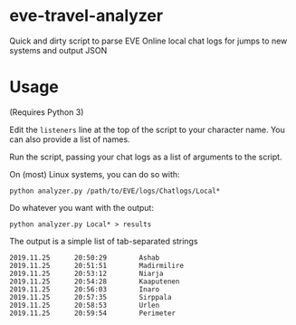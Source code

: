 # eve-travel-analyzer
Quick and dirty script to parse EVE Online local chat logs for jumps to new systems and output JSON


# Usage
(Requires Python 3)

Edit the `listeners` line at the top of the script to your character name. You can also provide a list of names.

Run the script, passing your chat logs as a list of arguments to the script.

On (most) Linux systems, you can do so with:
```
python analyzer.py /path/to/EVE/logs/Chatlogs/Local*
```

Do whatever you want with the output:
```
python analyzer.py Local* > results
```

The output is a simple list of tab-separated strings
```
2019.11.25      20:50:29        Ashab
2019.11.25      20:51:51        Madirmilire
2019.11.25      20:53:12        Niarja
2019.11.25      20:54:28        Kaaputenen
2019.11.25      20:56:03        Inaro
2019.11.25      20:57:35        Sirppala
2019.11.25      20:58:53        Urlen
2019.11.25      20:59:54        Perimeter
```
